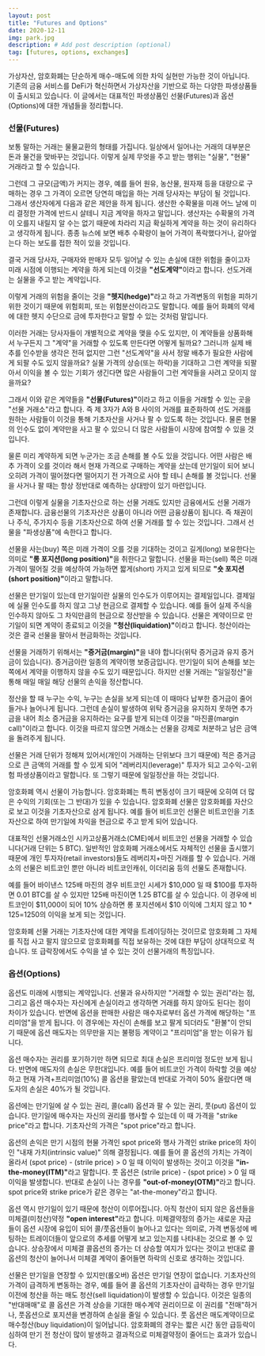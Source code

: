 ```yaml
---
layout: post
title: "Futures and Options"
date: 2020-12-11
img: park.jpg
description: # Add post description (optional)
tag: [futures, options, exchanges]
---
```


가상자산, 암호화폐는 단순하게 매수-매도에 의한 차익 실현만 가능한 것이 아닙니다. 기존의 금융 서비스를 DeFi가 혁신하면서 가상자산을 기반으로 하는 다양한 파생상품들이 출시되고 있습니다.
이 글에서는 대표적인 파생상품인 선물(Futures)과 옵션(Options)에 대한 개념들을 정리합니다.

### 선물(Futures)

보통 말하는 거래는 물물교환의 형태를 가집니다. 일상에서 일어나는 거래의 대부분은 돈과 물건을 맞바꾸는 것입니다.
이렇게 실제 무엇을 주고 받는 행위는 "실물", "현물" 거래라고 할 수 있습니다.

그런데 그 규모(금액)가 커지는 경우, 예를 들어 원유, 농산물, 원자재 등을 대량으로 구매하는 경우 그 가격이 오르면 당연히 매입을 하는 거래 당사자는 부담이 될 것입니다. 그래서 생산자에게 다음과 같은 제안을 하게 됩니다.
생산한 수확물을 미래 어느 날에 미리 결정한 가격에 반드시 살테니 지금 계약을 하자고 말입니다.
생산자는 수확물의 가격이 오를지 내릴지 알 수는 없기 때문에 차라리 지금 확실하게 계약을 하는 것이 유리하다고 생각하게 됩니다.
종종 뉴스에 보면 배추 수확량이 늘어 가격이 폭락했다거나, 갈아엎는다 하는 보도를 접한 적이 있을 것입니다.

결국 거래 당사자, 구매자와 판매자 모두 일어날 수 있는 손실에 대한 위험을 줄이고자 미래 시점에 이행되는 계약을 하게 되는데 이것을 <b>"선도계약"</b>이라고 합니다. 선도거래는 실물을 주고 받는 계약입니다.

이렇게 거래의 위험을 줄이는 것을 <b>"헷지(hedge)"</b>라고 하고 가격변동의 위험을 피하기 위한 것이기 때문에 위험회피, 또는 위험분산이라고도 말합니다.
예를 들어 화폐의 약세에 대한 헷지 수단으로 금에 투자한다고 말할 수 있는 것처럼 말입니다.

이러한 거래는 당사자들이 개별적으로 계약을 맺을 수도 있지만, 이 계약들을 상품화해서 누구든지 그 "계약"을 거래할 수 있도록 만든다면 어떻게 될까요? 그러니까 실제 배추를 인수받을 생각은 전혀 없지만 그런 "선도계약"을 사서 정말 배추가 필요한 사람에게 되팔 수도 있지 않을까요? 실물 가격의 상승(또는 하락)을 기대하고 그런 계약을 되팔아서 이익을 볼 수 있는 기회가 생긴다면 
많은 사람들이 그런 계약들을 사려고 모이지 않을까요?

그래서 이와 같은 계약들을 <b>"선물(Futures)"</b>이라고 하고 이들을 거래할 수 있는 곳을 "선물 거래소"라고 합니다. 즉 제 3자가 A와 B 사이의 거래를 표준화하여 
선도 거래를 원하는 사람들이 이것을 통해 기초자산을 사거나 팔 수 있도록 하는 것입니다. 물론 현물의 인수도 없이 계약만을 사고 팔 수 있으니 더 많은 사람들이 시장에 참여할 수 있을 것입니다.

물론 미리 계약하게 되면 누군가는 조금 손해를 볼 수도 있을 것입니다. 어떤 사람은 배추 가격이 오를 것이라 해서 현재 가격으로 
구매하는 계약을 샀는데 만기일이 되어 보니 오히려 가격이 떨어졌다면 떨어지기 전 가격으로 사야 할 테니 손해를 볼 것입니다.
선물을 사거나 팔 때는 항상 정반대로 예측하는 상대방이 있기 마련입니다.

그런데 이렇게 실물을 기초자산으로 하는 선물 거래도 있지만 금융에서도 선물 거래가 존재합니다. 금융선물의 기초자산은 
상품이 아니라 어떤 금융상품이 됩니다. 즉 채권이나 주식, 주가지수 등을 기초자산으로 하여 선물 거래를 할 수 있는 것입니다.
그래서 선물을 "파생상품"에 속한다고 합니다.

선물을 사는(buy) 쪽은 미래 가격이 오를 것을 기대하는 것이고 길게(long) 보유한다는 의미로 <b>"롱 포지션(long position)"</b>을 취한다고 말합니다.
선물을 파는(sell) 쪽은 미래 가격이 떨어질 것을 예상하여 가능하면 짧게(short) 가지고 있게 되므로 <b>"숏 포지션(short position)"</b>이라고 말합니다.


선물은 만기일이 있는데 만기일이란 실물의 인수도가 이루어지는 결제일입니다. 결제일에 실물 인수도를 하지 않고 그냥 
현금으로 결제할 수 있습니다. 예를 들어 실제 주식을 인수하지 않아도 그 차익만큼의 현금으로 정산받을 수 있습니다.
선물은 계약이므로 만기일이 되면 계약이 종료되고 이것을 <b>"청산(liquidation)"</b>이라고 합니다.  청산이라는 것은 결국 선물을 팔아서 현금화하는 것입니다.

선물을 거래하기 위해서는 <b>"증거금(margin)"</b>을 내야 합니다(위탁 증거금과 유지 증거금이 있습니다). 증거금이란 일종의 계약이행 보증금입니다. 만기일이 되어 손해를 보는 
쪽에서 계약을 이행하지 않을 수도 있기 때문입니다. 하지만 선물 거래는 "일일정산"을 통해 매일 매일 해당 선물의 손익을 정산합니다.

정산을 할 때 누구는 수익, 누구는 손실을 보게 되는데 이 때마다 납부한 증거금이 줄어들거나 늘어나게 됩니다. 그런데 손실이 발생하여  위탁 증거금을 유지하지 못하면 추가금을 내어 최소 증거금을 유지하라는 요구를 받게 되는데 이것을 "마진콜(margin call)"이라고 합니다. 이것을 따르지 않으면 거래소는 선물을 강제로 처분하고 남은 금액을 돌려주게 됩니다.

선물은 거래 단위가 정해져 있어서(개인이 거래하는 단위보다 크기 때문에) 적은 증거금으로 큰 금액의 거래를 할 수 있게 되어 
"레버리지(leverage)" 투자가 되고 고수익-고위험 파생상품이라고 말합니다. 또 그렇기 때문에 일일정산을 하는 것입니다.

암호화폐 역시 선물이 가능합니다. 암호화폐는 특히 변동성이 크기 때문에 오히여 더 많은 수익의 기회(또는 그 반대)가 있을 수 있습니다.
암호화폐 선물은 암호화폐를 자산으로 보고 이것을 기초자산으로 삼게 됩니다. 예를 들어 비트코인 선물은 비트코인을 기초자산으로 하여 만기일에 차익을 현금으로 주고 받게 되어 있습니다.

대표적인 선물거래소인 시카고상품거래소(CME)에서 비트코인 선물을 거래할 수 있습니다(거래 단위는 5 BTC). 
일반적인 암호화폐 거래소에서도 자체적인 선물을 출시했기 때문에 개인 투자자(retail investors)들도 레버리지+마진 거래를 할 수 있습니다. 거래소의 선물은 비트코인 뿐만 아니라 
비트코인캐쉬, 이더리움 등의 선물도 존재합니다. 

예를 들어 바이낸스 125배 마진의 경우 비트코인 시세가 $10,000 일 때 $100를 투자하면 0.01 BTC를 살 수 있지만 125배 마진이면 
1.25 BTC를 살 수 있습니다. 이 경우에 비트코인이 $11,000이 되어 10% 상승하면 롱 포지션에서 $10 이익에 그치지 않고 $10*125=$1250의 이익을 보게 되는 것입니다. 

암호화폐 선물 거래는 기초자산에 대한 계약을 트레이딩하는 것이므로 암호화폐 그 자체를 직접 사고 팔지 않으므로 암호화폐를 직접 보유하는 것에 대한 부담이 
상대적으로 적습니다. 또 급락장에서도 수익을 낼 수 있는 것이 선물거래의 특징입니다.

### 옵션(Options)

옵션도 미래에 시행되는 계약입니다. 선물과 유사하지만 "거래할 수 있는 권리"라는 점, 그리고 옵션 매수자는 자신에게 손실이라고 생각하면 
거래를 하지 않아도 된다는 점이 차이가 있습니다. 반면에 옵션을 판매한 사람은 매수자로부터 옵션 가격에 해당하는 "프리미엄"을 받게 됩니다.
이 경우에는 자신이 손해를 보고 팔게 되더라도 "환불"이 안되기 때문에 옵션 매도자는 의무만을 지는 불평등 계약이고 "프리미엄"을 받는 이유가 됩니다.

옵션 매수자는 권리를 포기하기만 하면 되므로 최대 손실은 프리미엄 정도만 보게 됩니다. 반면에 매도자의 손실은 무한대입니다. 예를 들어 비트코인 가격이 하락할 것을 예상하고 현재 가격+프리미엄(10%) 콜 옵션을 팔았는데 반대로 가격이 50% 올랐다면 매도자의 손실은 40%가 될 것입니다.

옵션에는 만기일에 살 수 있는 권리, 콜(call) 옵션과 팔 수 있는 권리, 풋(put) 옵션이 있습니다. 
만기일에 매수자는 자신의 권리를 행사할 수 있는데 이 때 가격을 "strike price"라고 합니다. 기초자산의 가격은 "spot price"라고 합니다.

옵션의 손익은 만기 시점의 현물 가격인 spot price와 행사 가격인 strike price의 차이인 "내재 가치(intrinsic value)" 의해 결정됩니다.
예를 들어 콜 옵션의 가치는 가격이 올라서 (spot price) - (strile price) > 0 일 때 이익이 발생하는 것이고 이것을 <b>"in-the-money(ITM)"</b>라고 말합니다. 
풋 옵션은 (strile price) - (spot price) > 0 일 때 이익을 발생합니다.
반대로 손실이 나는 경우를 <b>"out-of-money(OTM)"</b>라고 합니다. spot price와 strike price가 같은 경우는 "at-the-money"라고 합니다.


옵션 역시 만기일이 있기 때문에 청산이 이루어집니다. 아직 청산이 되지 않은 옵션들을 미체결(미청산)약정 <b>"open interest"</b>라고 합니다. 미체결약정의 증가는 
새로운 자금들이 옵션 시장에 유입이 되어 콜/풋옵션들이 늘어나고 있다는 의미로, 가격 변동성에 베팅하는 트레이더들이 앞으로의 추세를 어떻게 보고 있는지를 나타내는 것으로 볼 수 있습니다. 상승장에서 미체결 콜옵션의 증가는 더 상승할 여지가 있다는 것이고 반대로 콜 옵션의 청산이 늘어나서 미체결 계약이 줄어들면 하락의 신호로 생각하는 것입니다.

선물은 만기일을 연장할 수 있지만(롤오버) 옵션은 만기일 연장이 없습니다. 기초자산의 가격이 급격하게 변동하는 경우, 예를 들어 콜 옵션의 기초자산이 
급락하는 경우 만기일 이전에 청산을 하는 매도 청산(sell liquidation)이 발생할 수 있습니다. 이것은 일종의 "반대매매"로 콜 옵션은 가격 상승을 기대한 매수계약 권리이므로 이 권리를 "전매"하거나, 풋옵션으로 포지션을 변경하여 손실을 줄일 수 있습니다. 풋 옵션은 매도계약이므로 매수청산(buy liquidation)이 일어납니다. 암호화폐의 경우는 짧은 시간 동안 급등락이 심하여 만기 전 청산이 많이 발생하고 결과적으로 미체결약정이 줄어드는 효과가 있습니다.